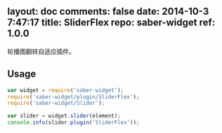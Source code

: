 layout: doc
comments: false
date: 2014-10-3 7:47:17
title: SliderFlex
repo: saber-widget
ref: 1.0.0
---

轮播图翻转自适应插件。

## Usage

``` javascript
var widget = require('saber-widget');
require('saber-widget/plugin/SliderFlex');
require('saber-widget/Slider');

var slider = widget.slider(element);
console.info(slider.plugin('SliderFlex'));
```